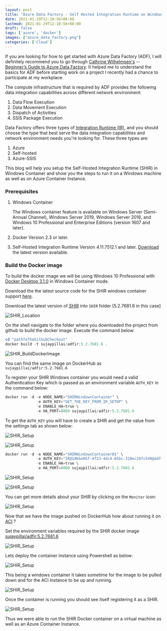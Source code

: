 ```yaml
---
layout: post
title: "Azure Data Factory - Self Hosted Integration Runtime on Windows Container"
date: 2021-01-29T12:10:56+08:00
lastmod: 2021-01-29T12:10:56+08:00
draft: false
tags: ['azure', 'docker']
images: ["azure_data_factory.png"]
categories: ['Cloud']
---
```


If you are looking for how to get started with Azure Data Factory (ADF), I will definitely recommend you to go through
[Cathrine Wilhelmsen's](https://twitter.com/cathrinew) -- [Beginner’s Guide to Azure Data Factory](https://www.cathrinewilhelmsen.net/series/beginners-guide-azure-data-factory/). It helped me to understand the basics for ADF before starting work on a project I recently had a chance to participate at my workplace.

The compute infrastructure that is required by ADF provides the following data integration capabilities across different network environment:

1. Data Flow Execution
2. Data Movement Execution
3. Dispatch of Activities
4. SSIS Package Execution

Data Factory offers three types of [Integration Runtime (IR)](https://docs.microsoft.com/en-us/azure/data-factory/concepts-integration-runtime), and you should choose the type that best serve the data integration capabilities and network environment needs you're looking for. These three types are:

1. Azure
2. Self-hosted
3. Azure-SSIS

This blog will help you setup the Self-Hosted Integration Runtime (SHIR) in Windows Container and show you the steps to run it on a Windows machine as well as on Azure Container Instance.

### Prerequisites

1. Windows Container

    The Windows container feature is available on Windows Server (Semi-Annual Channel), Windows Server 2019, Windows Server 2016, and Windows 10 Professional and Enterprise Editions (version 1607 and later).

2. Docker Version 2.3 or later.
3. Self-Hosted Integration Runtime Version 4.11.7512.1 and later. [Download](https://www.microsoft.com/download/details.aspx?id=39717) the latest version available.

### Build the Docker image

To build the docker image we will  be using Windows 10 Professional with [Docker Desktop 3.1.0](https://www.docker.com/products/docker-desktop) in Windows Container mode.

Download the the latest source code for the SHIR windows container support [here](https://github.com/Azure/Azure-Data-Factory-Integration-Runtime-in-Windows-Container). 


Download the latest version of [SHIR](https://www.microsoft.com/en-us/download/details.aspx?id=39717) into `SHIR` folder [5.2.7681.6 in this case]

![SHIR_Location](/images/shir_location.png)

On the shell navigate to the folder where you downloaded the project from github to build the docker image. Execute the command below:

```powershell
cd "pathToTheGithubCheckout"
docker build -t sujaypillai/adfir:5.2.7681.6 .
```

![SHIR_BuildDockerImage](/images/shir_windowsimage_build.png)

You can find the same image on DockerHub as `sujaypillai/adfir:5.2.7681.6`

To register your SHIR Windows container you would need a valid Authentication Key which is passed as an environment variable `AUTH_KEY` in the command below:

```powershell
docker run -d -e NODE_NAME="SHIRWindowsContainer" \
              -e AUTH_KEY="GET_THE_KEY_FROM_IR_SETUP" \
              -e ENABLE_HA=true \
              -e HA_PORT=8060 sujaypillai/adfir:5.2.7681.6
```

To get the `AUTH_KEY` you will have to create a SHIR and get the value from the settings tab as shown below:

![SHIR_Setup](/images/shir_01.png)

![SHIR_Setup](/images/shir_02.png)


```powershell
docker run -d -e NODE_NAME="SHIRWindowsContainer01" \
              -e AUTH_KEY="IR@18bbe05f-4f23-4dc4-85bc-310ec29fc549@adf-sp-lab@ServiceEndpoint=adf-sp-lab.southeastasia.datafactory.azure.net@RUW7AAC7Voog0gJcFZ7tL9le/yE9PxTXNQj8WItroZk=" \
              -e ENABLE_HA=true \
              -e HA_PORT=8060 sujaypillai/adfir:5.2.7681.6
```

![SHIR_Setup](/images/shir_03.png)

![SHIR_Setup](/images/shir_04.png)

You can get more details about your SHIR by clicking on the `Monitor` icon:

![SHIR_Setup](/images/shir_05.png)

Now that we have the image pushed on DockerHub how about running it on [ACI](https://azure.microsoft.com/en-us/services/container-instances/) ?

Set the environment variables required by the SHIR docker image [sujaypillai/adfir:5.2.7681.6](https://hub.docker.com/layers/135093603/sujaypillai/adfir/5.2.7681.6/images/sha256-0e4e3846d083033908f2b09202be393d63047f5282463ee06138c4658cca1839?context=explore)

![SHIR_Setup](/images/shir_07a.png)

Lets deploy the container instance using Powershell as below:

![SHIR_Setup](/images/shir_07.png)

This being a windows container it takes sometime for the image to be pulled down and for the ACI instance to be up and running.

![SHIR_Setup](/images/shir_09.png)

Once the container is running you should see itself registering it as a SHIR.

![SHIR_Setup](/images/shir_08.png)

Thus we were able to run the SHIR Docker container on a virtual machine as well as an Azure Container Instance.
